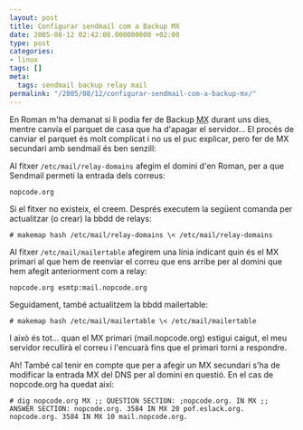 ```yaml
---
layout: post
title: Configurar sendmail com a Backup MX
date: 2005-08-12 02:42:08.000000000 +02:00
type: post
categories:
- linux
tags: []
meta:
  tags: sendmail backup relay mail
permalink: "/2005/08/12/configurar-sendmail-com-a-backup-mx/"
---
```

En Roman m'ha demanat si li podia fer de Backup <acronym title="Mail eXchanger">MX</acronym> durant uns dies, mentre canvía el parquet de casa que ha d'apagar el servidor... El procés de canviar el parquet és molt complicat i no us el puc explicar, pero fer de MX secundari amb sendmail és ben senzill:

Al fitxer `/etc/mail/relay-domains` afegim el domini d'en Roman, per a que Sendmail permeti la entrada dels correus:

```
nopcode.org
```

Si el fitxer no existeix, el creem. Després executem la següent comanda per actualitzar (o crear) la bbdd de relays:

```
# makemap hash /etc/mail/relay-domains \< /etc/mail/relay-domains
```

Al fitxer `/etc/mail/mailertable` afegirem una línia indicant quin és el MX primari al que hem de reenviar el correu que ens arribe per al domini que hem afegit anteriorment com a relay:

```
nopcode.org esmtp:mail.nopcode.org
```

Seguidament, també actualitzem la bbdd mailertable:

```
# makemap hash /etc/mail/mailertable \< /etc/mail/mailertable
```

I això és tot... quan el MX primari (mail.nopcode.org) estigui caigut, el meu servidor recullirà el correu i l'encuarà fins que el primari torni a respondre.

Ah! També cal tenir en compte que per a afegir un MX secundari s'ha de modificar la entrada MX del DNS per al domini en questió. En el cas de nopcode.org ha quedat així:

```
# dig nopcode.org MX ;; QUESTION SECTION: ;nopcode.org. IN MX ;; ANSWER SECTION: nopcode.org. 3584 IN MX 20 pof.eslack.org. nopcode.org. 3584 IN MX 10 mail.nopcode.org.
```
